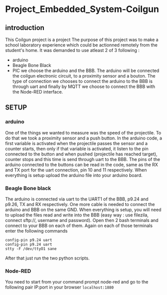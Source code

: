 # Project_Embedded_System-Coilgun
## introduction
This Coilgun project is a project 
The purpose of this project was to make a school laboratory experience which could be actionned remotely from the student's home. It was demanded to use atleast 2 of 3 following : 
- arduino
- Beagle Bone Black
- PIC
we choose the arduino and the BBB. The arduino will be connected the coilgun electronic circuit, to a proximity sensor and a bouton. The type of connection we chooses to connect the arduino to the BBB is through uart and finally by MQTT we choose to connect the BBB with the Node-RED interface. 

## SETUP
### arduino
One of the things we wanted to measure was the speed of the projectile. To do that we took a proximity sensor and a push button. In the arduino code, a first variable is activated when the projectile passes the sensor and a counter starts, then only if that variable is activated, it listen to the pin connected to the button and when pushed (projectile has reached target), counter stops and this time is send through uart to the BBB. The pins of the arduino connected to the buttons can be read in the code, same as the RX and TX port for the uart connection, pin 10 and 11 respectively.
When everything is setup upload the arduino file into your arduino board.
### Beagle Bone black
The arduino is connected via uart to the UART1 of the BBB, p9.24 and p9.26, TX and RX respectively. One more cable is needed to connect the arduino and BBB on the same GND. 
When everything is setup, you will need to upload the files read and write into the BBB (easy way : use filezila, connect sftp://<IpAdress>, username and password).
Open then 2 bash terminals and connect to your BBB on each of them. Again on each of those terminals enter the following commands
```
config-pin p9.24 uart
config-pin p9.24 uart
stty -F /dev/ttyO1 sane
```
After that just run the two python scripts.
  
### Node-RED
You need to start from your command prompt node-red and go to the following pair IP:port in your browser `localhost:1880`
